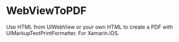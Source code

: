 # WebViewToPDF

Use HTML from UIWebView or your own HTML to create a PDF with UIMarkupTextPrintFormatter.  For Xamarin.iOS.
